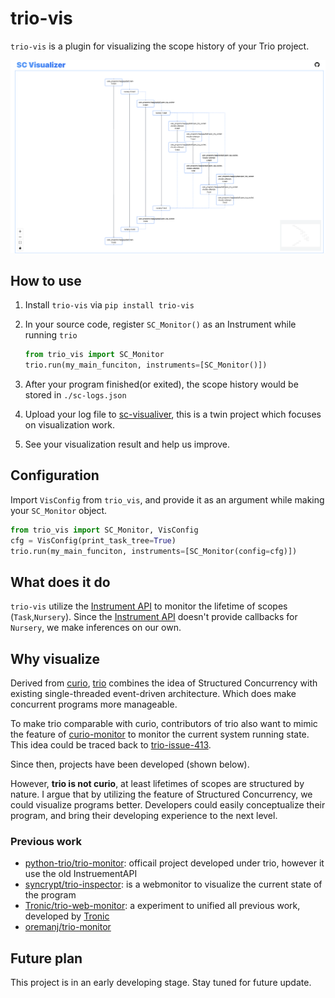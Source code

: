 # trio-vis

`trio-vis` is a plugin for visualizing the scope history of your Trio project.

![showcase](res/showcase.png)

## How to use

[sc-vis]: sc-vis.ianchen-tw.github.com

1. Install `trio-vis` via `pip install trio-vis`
2. In your source code, register `SC_Monitor()` as an Instrument while running `trio`

    ```python
    from trio_vis import SC_Monitor
    trio.run(my_main_funciton, instruments=[SC_Monitor()])
    ```

3. After your program finished(or exited), the scope history would be stored in `./sc-logs.json`
4. Upload your log file to [sc-visualiver][sc-vis], this is a twin project which focuses on visualization work.
5. See your visualization result and help us improve.

## Configuration

Import `VisConfig` from `trio_vis`, and provide it as an argument while making your `SC_Monitor` object.

```python
from trio_vis import SC_Monitor, VisConfig
cfg = VisConfig(print_task_tree=True)
trio.run(my_main_funciton, instruments=[SC_Monitor(config=cfg)])
```

## What does it do

[ins-api]: https://trio.readthedocs.io/en/stable/reference-lowlevel.html#instrument-api

`trio-vis` utilize the [Instrument API][ins-api] to monitor the lifetime of scopes (`Task`,`Nursery`).
Since the [Instrument API][ins-api] doesn't provide callbacks for `Nursery`, we make inferences on our own.

## Why visualize

[trio]: https://github.com/python-trio/trio
[trio-issue-413]: https://github.com/python-trio/trio/issues/413

[curio]: https://github.com/dabeaz/curio
[curio-monitor]: https://github.com/dabeaz/curio/blob/master/curio/monitor.py

Derived from [curio], [trio] combines the idea of Structured Concurrency with existing single-threaded event-driven architecture. Which does make concurrent programs more manageable.

To make trio comparable with curio, contributors of trio also want to mimic the feature of [curio-monitor] to monitor the current system running state. This idea could be traced back to [trio-issue-413].

Since then, projects have been developed (shown below).

However, **trio is not curio**, at least lifetimes of scopes are structured by nature. I argue that by utilizing the feature of Structured Concurrency, we could visualize programs better.
Developers could easily conceptualize their program, and bring their developing experience to the next level.

### Previous work

+ [python-trio/trio-monitor]: officail project developed under trio, however it use the old InstruementAPI
+ [syncrypt/trio-inspector]: is a webmonitor to visualize the current state of the program
+ [Tronic/trio-web-monitor]: a experiment to unified all previous work, developed by [Tronic](https://github.com/Tronic)
+ [oremanj/trio-monitor]

[python-trio/trio-monitor]:https://github.com/python-trio/trio-monitor
[Tronic/trio-web-monitor]:https://github.com/Tronic/trio-web-monitor
[syncrypt/trio-inspector]:https://github.com/syncrypt/trio-inspector
[oremanj/trio-monitor]:https://github.com/oremanj/trio-monitor

## Future plan

This project is in an early developing stage. Stay tuned for future update.
